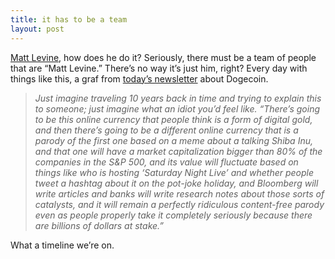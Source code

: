 ```yaml
---
title: it has to be a team
layout: post
---
```

[Matt Levine](https://www.bloomberg.com/opinion/authors/ARbTQlRLRjE/matthew-s-levine), how does he do it? Seriously, there must be a team of people that are “Matt Levine.” There’s no way it’s just him, right? Every day with things like this, a graf from [today’s newsletter](https://www.bloomberg.com/opinion/articles/2021-05-06/dogecoin-is-up-because-it-s-funny) about Dogecoin.

> _Just imagine traveling 10 years back in time and trying to explain this to someone; just imagine what an idiot you’d feel like. “There’s going to be this online currency that people think is a form of digital gold, and then there’s going to be a different online currency that is a parody of the first one based on a meme about a talking Shiba Inu, and that one will have a market capitalization bigger than 80% of the companies in the S&P 500, and its value will fluctuate based on things like who is hosting ‘Saturday Night Live’ and whether people tweet a hashtag about it on the pot-joke holiday, and Bloomberg will write articles and banks will write research notes about those sorts of catalysts, and it will remain a perfectly ridiculous content-free parody even as people properly take it completely seriously because there are billions of dollars at stake.”_

What a timeline we’re on.